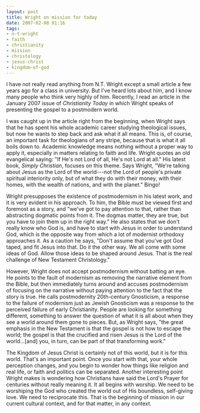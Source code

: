 ```yaml
---
layout: post
title: Wright on mission for today
date: 2007-02-08 01:16
tags:
- n-t-wright
- faith
- christianity
- mission
- christology
- jesus-christ
- kingdom-of-god
---
```

I have not really read anything from N.T. Wright except a small article a few years ago for a class in university. But I've heard lots about him, and I know many people who think very highly of him. Recently, I read an article in the January 2007 issue of *Christianity Today* in which Wright speaks of presenting the gospel to a postmodern world.

I was caught up in the article right from the beginning, when Wright says that he has spent his whole academic career studying theological issues, but now he wants to step back and ask what it all means. This is, of course, an important task for theologians of any stripe, because that is what it all boils down to. Academic knowledge means nothing without a proper way to apply it, especially in matters relating to faith and life. Wright quotes an old evangelical saying: "If He's not Lord of all, He's not Lord at all." His latest book, *Simply Christian*, focuses on this theme. Says Wright, "We're talking about Jesus as the Lord of the world---not the Lord of people's private spiritual interiority only, but of what they do with their money, with their homes, with the wealth of nations, and with the planet." Bingo!

Wright presupposes the existence of postmodernism in his latest work, and it is very evident in his approach. To him, the Bible must be viewed first and foremost as a story, and "we've got to pay attention to that, rather than abstracting dogmatic points from it. The dogmas matter, they are true, but you have to join them up in the right way." He also states that we don't really know who God is, and have to start with Jesus in order to understand God, which is the opposite way from which a lot of modernist orthodoxy approaches it. As a caution he says, "Don't assume that you've got God taped, and fit Jesus into that. Do it the other way. We all come with some ideas of God. Allow those ideas to be shaped around Jesus. That is the real challenge of New Testament Christology."

However, Wright does not accept postmodernism without batting an eye. He points to the fault of modernism as removing the narrative element from the Bible, but then immediately turns around and accuses postmodernism of focusing on the narrative without paying attention to the fact that the story is true. He calls postmodernity 20th-century Gnosticism, a response to the failure of modernism just as Jewish Gnosticism was a response to the perceived failure of early Christianity. People are looking for something different, something to answer the question of what it is all about when they see a world around them gone to pieces. But, as Wright says, "the great emphasis in the New Testament is that the gospel is not how to escape the world; the gospel is that the crucified and risen Jesus is the Lord of the world...[and] you, in turn, can be part of that transforming work."

The Kingdom of Jesus Christ is certainly not of this world, but it is for this world. That's an important point. Once you start with that, your whole perception changes, and you begin to wonder how things like religion and real life, or faith and politics can be separated. Another interesting point Wright makes is wondering how Christians have said the Lord's Prayer for centuries without really meaning it. It all begins with worship. We need to be worshiping the God who created the world out of His boundless, self-giving love. We need to reciprocate this. That is the beginning of mission in our current cultural context, and for that matter, in any context.
